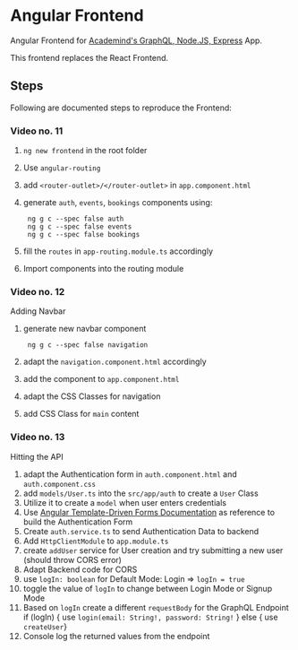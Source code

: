 # Angular Frontend

Angular Frontend for [Academind's GraphQL, Node.JS, Express](https://youtu.be/JmFSGqbmzT4) App.

This frontend replaces the React Frontend.

## Steps
Following are documented steps to reproduce the Frontend:

### Video no. 11

1. `ng new frontend` in the root folder
2. Use `angular-routing`
3. add `<router-outlet>/</router-outlet>` in `app.component.html`
4. generate `auth`, `events`, `bookings` components using:

        ng g c --spec false auth
        ng g c --spec false events
        ng g c --spec false bookings

5. fill the `routes` in `app-routing.module.ts` accordingly
6. Import components into the routing module

### Video no. 12
Adding Navbar

1. generate new navbar component

        ng g c --spec false navigation

2. adapt the `navigation.component.html` accordingly
3. add the component to `app.component.html`
4. adapt the CSS Classes for navigation
5. add CSS Class for `main` content

### Video no. 13
Hitting the API

1. adapt the Authentication form in `auth.component.html` and `auth.component.css`
2. add `models/User.ts` into the `src/app/auth` to create a `User` Class
3. Utilize it to create a `model` when user enters credentials
4. Use [Angular Template-Driven Forms Documentation](https://angular.io/guide/forms) as reference to build the Authentication Form
5. Create `auth.service.ts` to send Authentication Data to backend
6. Add `HttpClientModule` to `app.module.ts`
7. create `addUser` service for User creation and try submitting a new user (should throw CORS error)
8. Adapt Backend code for CORS
9. use `logIn: boolean` for Default Mode: Login => `logIn = true`
10. toggle the value of `logIn` to change between Login Mode or Signup Mode
11. Based on `logIn` create a different `requestBody` for the GraphQL Endpoint
        if (logIn) { use `login(email: String!, password: String!` } else { use `createUser`}
12. Console log the returned values from the endpoint

